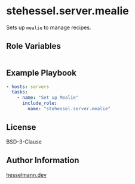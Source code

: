stehessel.server.mealie
=======================

Sets up `mealie` to manage recipes.

Role Variables
--------------

```yaml
```

Example Playbook
----------------

```yaml
- hosts: servers
  tasks:
    - name: "Set up Mealie"
      include_role:
        name: "stehessel.server.mealie"
```

License
-------

BSD-3-Clause

Author Information
------------------

[hesselmann.dev](https://www.hesselmann.dev)
